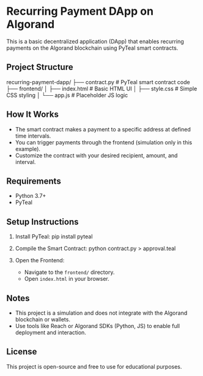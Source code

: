 Recurring Payment DApp on Algorand
==================================

This is a basic decentralized application (DApp) that enables recurring payments on the Algorand blockchain using PyTeal smart contracts.

Project Structure
-----------------
recurring-payment-dapp/
├── contract.py              # PyTeal smart contract code
├── frontend/
│   ├── index.html           # Basic HTML UI
│   ├── style.css            # Simple CSS styling
│   └── app.js               # Placeholder JS logic

How It Works
------------
- The smart contract makes a payment to a specific address at defined time intervals.
- You can trigger payments through the frontend (simulation only in this example).
- Customize the contract with your desired recipient, amount, and interval.

Requirements
------------
- Python 3.7+
- PyTeal

Setup Instructions
------------------
1. Install PyTeal:
    pip install pyteal

2. Compile the Smart Contract:
    python contract.py > approval.teal

3. Open the Frontend:
    - Navigate to the `frontend/` directory.
    - Open `index.html` in your browser.

Notes
-----
- This project is a simulation and does not integrate with the Algorand blockchain or wallets.
- Use tools like Reach or Algorand SDKs (Python, JS) to enable full deployment and interaction.

License
-------
This project is open-source and free to use for educational purposes.
